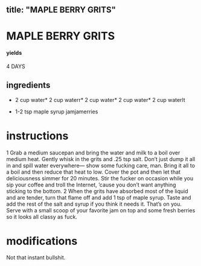 

	
title: "MAPLE BERRY GRITS"
---
# MAPLE BERRY GRITS
#### yields
4 DAYS
## ingredients
* 2 cup water* 2 cup waterr* 2 cup water* 2 cup water* 2 cup waterlt

* 1-2 tsp maple syrup
jamjamerries</key>


# instructions
1 Grab a medium saucepan and bring the water and milk to a boil over medium heat. Gently
whisk in the grits and .25 tsp salt. Don’t just dump it all in and spill water everywhere—
show some fucking care, man. Bring it all to a boil and then reduce that heat to low. Cover the
pot and then let that deliciousness simmer for 20 minutes. Stir the fucker on occasion while
you sip your coffee and troll the Internet, ’cause you don’t want anything sticking to the
bottom.
2 When the grits have absorbed most of the liquid and are tender, turn that flame off and add
1 tsp of maple syrup. Taste and add the rest of the salt and syrup if you think it needs it.
That’s on you. Serve with a small scoop of your favorite jam on top and some fresh berries so it
looks all classy as fuck.

# modifications

Not that instant bullshit.
	
	
